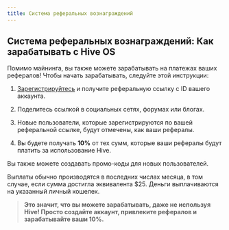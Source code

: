 ```yaml
---
title: Система реферальных вознаграждений
---
```

## Система реферальных вознаграждений: Как зарабатывать с Hive OS

Помимо майнинга, вы также можете зарабатывать на платежах ваших рефералов! Чтобы начать зарабатывать, следуйте этой инструкции:

1. [Зарегистрируйтесь](https://the.hiveos.farm/register/) и получите реферальную ссылку с ID вашего аккаунта.

2. Поделитесь ссылкой в социальных сетях, форумах или блогах.

3. Новые пользователи, которые зарегистрируются по вашей реферальной ссылке, будут отмечены, как ваши рефералы.

4. Вы будете получать **10%** от тех сумм, которые ваши рефералы будут платить за использование Hive.

Вы также можете создавать промо-коды для новых пользователей.

Выплаты обычно производятся в последних числах месяца, в том случае, если сумма достигла эквивалента $25. Деньги выплачиваются на указанный личный кошелек.

>**Это значит, что вы можете зарабатывать, даже не используя Hive! Просто создайте аккаунт, привлеките рефералов и зарабатывайте ваши 10%.**
